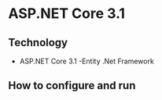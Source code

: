 # ASP.NET Core 3.1
## Technology 
- ASP.NET Core 3.1
-Entity .Net Framework
## How to configure and run
